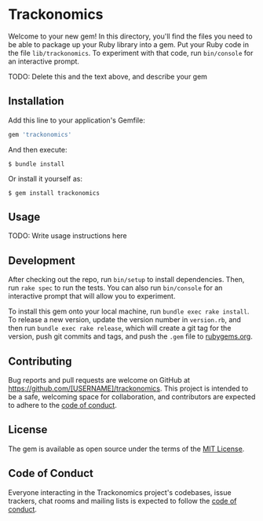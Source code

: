 # Trackonomics

Welcome to your new gem! In this directory, you'll find the files you need to be able to package up your Ruby library into a gem. Put your Ruby code in the file `lib/trackonomics`. To experiment with that code, run `bin/console` for an interactive prompt.

TODO: Delete this and the text above, and describe your gem

## Installation

Add this line to your application's Gemfile:

```ruby
gem 'trackonomics'
```

And then execute:

    $ bundle install

Or install it yourself as:

    $ gem install trackonomics

## Usage

TODO: Write usage instructions here

## Development

After checking out the repo, run `bin/setup` to install dependencies. Then, run `rake spec` to run the tests. You can also run `bin/console` for an interactive prompt that will allow you to experiment.

To install this gem onto your local machine, run `bundle exec rake install`. To release a new version, update the version number in `version.rb`, and then run `bundle exec rake release`, which will create a git tag for the version, push git commits and tags, and push the `.gem` file to [rubygems.org](https://rubygems.org).

## Contributing

Bug reports and pull requests are welcome on GitHub at https://github.com/[USERNAME]/trackonomics. This project is intended to be a safe, welcoming space for collaboration, and contributors are expected to adhere to the [code of conduct](https://github.com/[USERNAME]/trackonomics/blob/master/CODE_OF_CONDUCT.md).


## License

The gem is available as open source under the terms of the [MIT License](https://opensource.org/licenses/MIT).

## Code of Conduct

Everyone interacting in the Trackonomics project's codebases, issue trackers, chat rooms and mailing lists is expected to follow the [code of conduct](https://github.com/[USERNAME]/trackonomics/blob/master/CODE_OF_CONDUCT.md).
